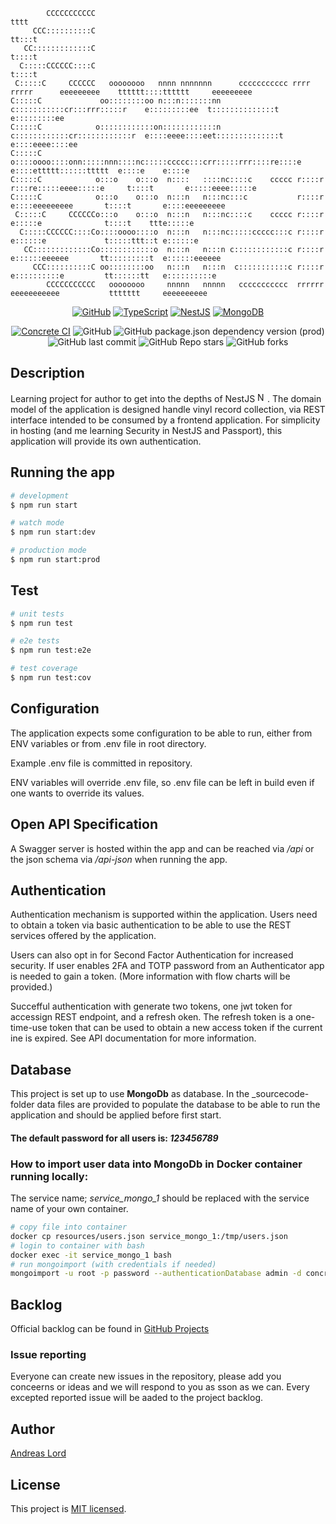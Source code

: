 ```text
        CCCCCCCCCCC                                                                                  tttt
     CCC::::::::::C                                                                                tt:::t
   CC:::::::::::::C                                                                                t::::t
  C:::::CCCCCC::::C                                                                                t::::t
 C:::::C     CCCCCC   oooooooo   nnnn nnnnnnn      ccccccccccc rrrr   rrrrr      eeeeeeeee    tttttt::::tttttt     eeeeeeeee
C:::::C             oo::::::::oo n:::n:::::::nn   c:::::::::::cr:::rrr:::::r    e:::::::::ee  t::::::::::::::t    e:::::::::ee
C:::::C            o::::::::::::on::::::::::::n  c::::::::::::cr::::::::::::r  e::::eeee::::eet::::::::::::::t   e::::eeee::::ee
C:::::C            o::::oooo::::onn:::::nnn::::nc:::::ccccc:::crr:::::rrr::::re::::e    e::::ettttt::::::ttttt  e::::e    e::::e
C:::::C            o:::o    o:::o  n::::   ::::nc::::c    ccccc r::::r   r:::re:::::eeee:::::e     t::::t       e:::::eeee:::::e
C:::::C            o:::o    o:::o  n:::n   n:::nc:::c           r::::r        e::::eeeeeeeee       t::::t       e::::eeeeeeeee
 C:::::C     CCCCCCo:::o    o:::o  n:::n   n:::nc::::c    ccccc r::::r        e:::::e              t::::t    ttte:::::e
  C:::::CCCCCC::::Co::::oooo::::o  n:::n   n:::nc:::::ccccc:::c r::::r         e::::::e             t:::::ttt::t e::::::e
   CC:::::::::::::Co::::::::::::o  n:::n   n:::n c::::::::::::c r::::r          e::::::eeeeee       tt:::::::::t  e::::::eeeeee
     CCC::::::::::C oo::::::::oo   n:::n   n:::n  c:::::::::::c r::::r           e::::::::::e         tt::::::tt   e::::::::::e
        CCCCCCCCCCC   oooooooo     nnnnn   nnnnn   ccccccccccc  rrrrrr            eeeeeeeeeee           ttttttt     eeeeeeeeee
```

<!--suppress ALL -->
<div align="center">

[![GitHub](https://img.shields.io/badge/github-%23121011.svg?style=for-the-badge&logo=github&logoColor=white)](https://github.com)
[![TypeScript](https://img.shields.io/badge/typescript-%23007ACC.svg?style=for-the-badge&logo=typescript&logoColor=white)](https://www.typescriptlang.org/)
[![NestJS](https://img.shields.io/badge/nestjs-%23E0234E.svg?style=for-the-badge&logo=nestjs&logoColor=white)](https://nestjs.com/)
[![MongoDB](https://img.shields.io/badge/MongoDB-%234ea94b.svg?style=for-the-badge&logo=mongodb&logoColor=white)](https://www.mongodb.com/)

</div>

<div align=center>

[![Concrete CI](https://github.com/andlo779/concrete/actions/workflows/ci.yaml/badge.svg)](https://github.com/andlo779/concrete/actions/workflows/ci.yaml)
![GitHub](https://img.shields.io/github/license/andlo779/concrete)
![GitHub package.json dependency version (prod)](https://img.shields.io/github/package-json/dependency-version/andlo779/concrete/@nestjs/core?color=red)
![GitHub last commit](https://img.shields.io/github/last-commit/andlo779/concrete?color=yellow)
![GitHub Repo stars](https://img.shields.io/github/stars/andlo779/concrete)
![GitHub forks](https://img.shields.io/github/forks/andlo779/concrete?color=lightblue)

</div>

## Description
Learning project for author to get into the depths of NestJS <a href="http://nestjs.com/" target="blank"><img src="https://nestjs.com/img/logo-small.svg" width="16" alt="Nest Logo" /></a>. The domain model of the application is designed handle vinyl record collection, via REST interface intended to be consumed by a frontend application. For simplicity in hosting (and me learning Security in NestJS and Passport), this application will provide its own authentication. 

## Running the app
```bash
# development
$ npm run start

# watch mode
$ npm run start:dev

# production mode
$ npm run start:prod
```

## Test
```bash
# unit tests
$ npm run test

# e2e tests
$ npm run test:e2e

# test coverage
$ npm run test:cov
```

## Configuration
The application expects some configuration to be able to run, either from ENV variables or from .env file in root directory.

Example .env file is committed in repository. 

ENV variables will override .env file, so .env file can be left in build even if one wants to override its values. 

## Open API Specification
A Swagger server is hosted within the app and can be reached via _/api_ or the json schema via _/api-json_ when running the app. 

## Authentication
Authentication mechanism is supported within the application. Users need to obtain a token via basic authentication to be able to use the REST services offered by the application.

Users can also opt in for Second Factor Authentication for increased security. If user enables 2FA and TOTP password from an Authenticator app is needed to gain a token. (More information with flow charts will be provided.)

Succefful authentication with generate two tokens, one jwt token for accessign REST endpoint, and a refresh oken. The refresh token is a one-time-use token that can be used to obtain a new access token if the current ine is expired. See API documentation for more information. 

## Database
This project is set up to use __MongoDb__ as database. In the _sourcecode- folder data files are provided to populate the database to be able to run the application and should be applied before first start.

#### The default password for all users is: _123456789_

### How to import user data into MongoDb in Docker container running locally:
The service name; _service_mongo_1_ should be replaced with the service name of your own container.
```bash
# copy file into container
docker cp resources/users.json service_mongo_1:/tmp/users.json
# login to container with bash
docker exec -it service_mongo_1 bash
# run mongoimport (with credentials if needed)
mongoimport -u root -p password --authenticationDatabase admin -d concrete -c users --type=json --file /tmp/users.json
```

## Backlog
Official backlog can be found in [GitHub Projects](https://github.com/users/andlo779/projects/2/views/2)

### Issue reporting
Everyone can create new issues in the repository, please add you conceerns or ideas and we will respond to you as sson as we can. Every excepted reported issue will be aaded to the project backlog. 

## Author
[Andreas Lord](mailto:andlo779@gmail.com) 

## License
This project is [MIT licensed](LICENSE.md).
